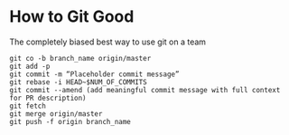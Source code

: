 # How to Git Good

The completely biased best way to use git on a team

```
git co -b branch_name origin/master
git add -p
git commit -m “Placeholder commit message”
git rebase -i HEAD~$NUM_OF_COMMITS
git commit --amend (add meaningful commit message with full context for PR description)
git fetch
git merge origin/master
git push -f origin branch_name
```
